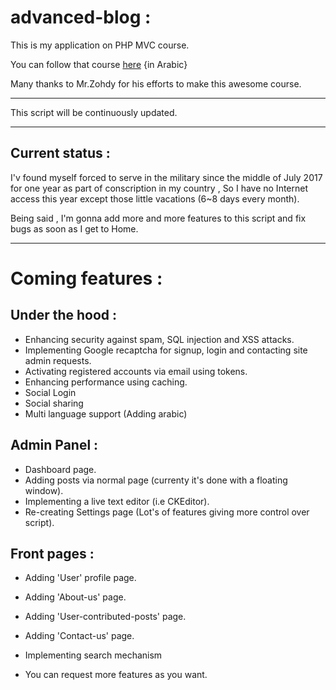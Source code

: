 # advanced-blog :

This is my application on PHP MVC course.

You can follow that course [here](https://www.youtube.com/playlist?list=PLGO8ntvxgiZPZBHUGED6ItUujXylNGpMH) {in Arabic}

Many thanks to Mr.Zohdy for his efforts to make this awesome course.

------------------------------------------------------------------------------------

This script will be continuously updated.

------------------------------------------------------------------------------------

## Current status :

I'v found myself forced to serve in the military since the middle of July 2017 for one year as part of conscription in my country , So I have no Internet access this year except those little vacations (6~8 days every month).

Being said , I'm gonna add more and more features to this script and fix bugs as soon as I get to Home.

------------------------------------------------------------------------------------

# Coming features :

## Under the hood :

- Enhancing security against spam, SQL injection and XSS attacks.
- Implementing Google recaptcha for signup, login and contacting site admin requests.
- Activating registered accounts via email using tokens.
- Enhancing performance using caching.
- Social Login
- Social sharing
- Multi language support (Adding arabic)

## Admin Panel :
- Dashboard page.
- Adding posts via normal page (currenty it's done with a floating window).
- Implementing a live text editor (i.e CKEditor).
- Re-creating Settings page (Lot's of features giving more control over script).

## Front pages :
- Adding 'User' profile page.
- Adding 'About-us' page.
- Adding 'User-contributed-posts' page.
- Adding 'Contact-us' page.
- Implementing search mechanism

- You can request more features as you want.











